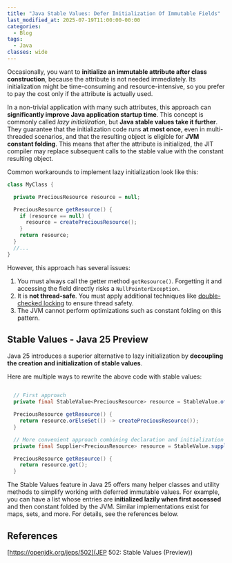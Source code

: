 ```yaml
---
title: "Java Stable Values: Defer Initialization Of Immutable Fields"
last_modified_at: 2025-07-19T11:00:00-00:00
categories:
  - Blog
tags:
  - Java
classes: wide
---
```


Occasionally, you want to **initialize an immutable attribute after class construction**, because the attribute is not needed immediately. Its initialization might be time-consuming and resource-intensive, so you prefer to pay the cost only if the attribute is actually used.

In a non-trivial application with many such attributes, this approach can **significantly improve Java application startup time**. This concept is commonly called *lazy initialization*, but **Java stable values take it further**. They guarantee that the initialization code runs **at most once**, even in multi-threaded scenarios, and that the resulting object is eligible for **JVM constant folding**. This means that after the attribute is initialized, the JIT compiler may replace subsequent calls to the stable value with the constant resulting object.

Common workarounds to implement lazy initialization look like this:

```java
class MyClass {

  private PreciousResource resource = null;

  PreciousResource getResource() {
    if (resource == null) {
      resource = createPreciousResource();
    }
    return resource;
  }
  //...
}
```
However, this approach has several issues:

1. You must always call the getter method `getResource()`. Forgetting it and accessing the field directly risks a `NullPointerException`.
2. It is **not thread-safe**. You must apply additional techniques like [double-checked locking](https://en.wikipedia.org/wiki/Double-checked_locking) to ensure thread safety.
3. The JVM cannot perform optimizations such as constant folding on this pattern.

## Stable Values - Java 25 Preview

Java 25 introduces a superior alternative to lazy initialization by **decoupling the creation and initialization of stable values**.

Here are multiple ways to rewrite the above code with stable values:

```java

  // First approach
  private final StableValue<PreciousResource> resource = StableValue.of();

  PreciousResource getResource() {
    return resource.orElseSet(() -> createPreciousResource());
  }

  // More convenient approach combining declaration and initialization code
  private final Supplier<PreciousResource> resource = StableValue.supplier(() -> createPreciousResource());

  PreciousResource getResource() {
    return resource.get();
  }
```

The Stable Values feature in Java 25 offers many helper classes and utility methods to simplify working with deferred immutable values. For example, you can have a list whose entries are **initialized lazily when first accessed** and then constant folded by the JVM. Similar implementations exist for maps, sets, and more. For details, see the references below.

## References

[https://openjdk.org/jeps/502](JEP 502: Stable Values (Preview))
